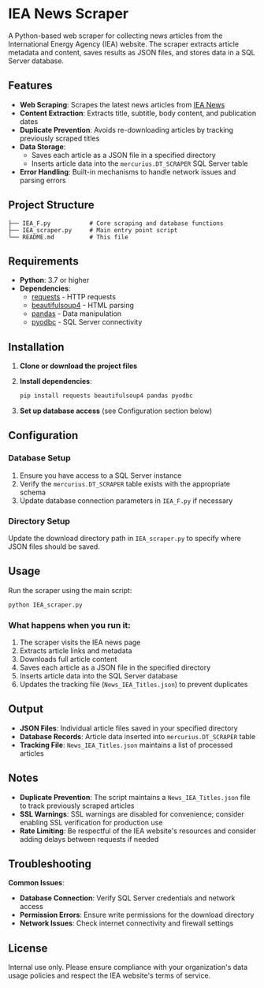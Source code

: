 # IEA News Scraper

A Python-based web scraper for collecting news articles from the International Energy Agency (IEA) website. The scraper extracts article metadata and content, saves results as JSON files, and stores data in a SQL Server database.

## Features

- **Web Scraping**: Scrapes the latest news articles from [IEA News](https://www.iea.org/news/)
- **Content Extraction**: Extracts title, subtitle, body content, and publication dates
- **Duplicate Prevention**: Avoids re-downloading articles by tracking previously scraped titles
- **Data Storage**: 
  - Saves each article as a JSON file in a specified directory
  - Inserts article data into the `mercurius.DT_SCRAPER` SQL Server table
- **Error Handling**: Built-in mechanisms to handle network issues and parsing errors

## Project Structure

```
├── IEA_F.py           # Core scraping and database functions
├── IEA_scraper.py     # Main entry point script
└── README.md          # This file
```

## Requirements

- **Python**: 3.7 or higher
- **Dependencies**:
  - [requests](https://pypi.org/project/requests/) - HTTP requests
  - [beautifulsoup4](https://pypi.org/project/beautifulsoup4/) - HTML parsing
  - [pandas](https://pypi.org/project/pandas/) - Data manipulation
  - [pyodbc](https://pypi.org/project/pyodbc/) - SQL Server connectivity

## Installation

1. **Clone or download the project files**

2. **Install dependencies**:
   ```bash
   pip install requests beautifulsoup4 pandas pyodbc
   ```

3. **Set up database access** (see Configuration section below)

## Configuration

### Database Setup
1. Ensure you have access to a SQL Server instance
2. Verify the `mercurius.DT_SCRAPER` table exists with the appropriate schema
3. Update database connection parameters in `IEA_F.py` if necessary

### Directory Setup
Update the download directory path in `IEA_scraper.py` to specify where JSON files should be saved.

## Usage

Run the scraper using the main script:

```bash
python IEA_scraper.py
```

### What happens when you run it:
1. The scraper visits the IEA news page
2. Extracts article links and metadata
3. Downloads full article content
4. Saves each article as a JSON file in the specified directory
5. Inserts article data into the SQL Server database
6. Updates the tracking file (`News_IEA_Titles.json`) to prevent duplicates

## Output

- **JSON Files**: Individual article files saved in your specified directory
- **Database Records**: Article data inserted into `mercurius.DT_SCRAPER` table
- **Tracking File**: `News_IEA_Titles.json` maintains a list of processed articles

## Notes

- **Duplicate Prevention**: The script maintains a `News_IEA_Titles.json` file to track previously scraped articles
- **SSL Warnings**: SSL warnings are disabled for convenience; consider enabling SSL verification for production use
- **Rate Limiting**: Be respectful of the IEA website's resources and consider adding delays between requests if needed

## Troubleshooting

**Common Issues**:
- **Database Connection**: Verify SQL Server credentials and network access
- **Permission Errors**: Ensure write permissions for the download directory
- **Network Issues**: Check internet connectivity and firewall settings

## License

Internal use only. Please ensure compliance with your organization's data usage policies and respect the IEA website's terms of service.